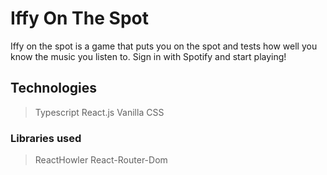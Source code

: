 # Iffy On The Spot
Iffy on the spot is a game that puts you on the spot and tests how well you know the music you listen to. Sign in with Spotify and start playing!

## Technologies
> Typescript
> React.js
> Vanilla CSS

### Libraries used
> ReactHowler
> React-Router-Dom
